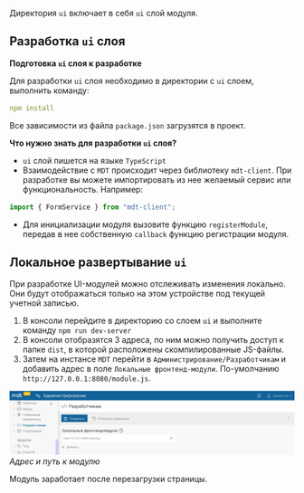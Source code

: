 Директория `ui` включает в себя `ui` слой модуля.

## Разработка `ui` слоя

**Подготовка `ui` слоя к разработке**

Для разработки `ui` слоя необходимо в директории с `ui` слоем, выполнить команду:

```yaml
npm install
```

Все зависимости из файла `package.json` загрузятся в проект.

**Что нужно знать для разработки `ui` слоя?**

-   `ui` слой пишется на языке `TypeScript`
-   Взаимодействие с `MDT` происходит через библиотеку `mdt-client`. При разработке вы можете импортировать из нее желаемый сервис или функциональность. Например:

```ts
import { FormService } from "mdt-client";
```

-   Для инициализации модуля вызовите функцию `registerModule`, передав в нее собственную `callback` функцию регистрации модуля.

## Локальное развертывание `ui`

При разработке UI-модулей можно отслеживать изменения локально. Они будут отображаться только на этом устройстве под текущей учетной записью.

1. В консоли перейдите в директорию со слоем `ui` и выполните команду `npm run dev-server`
2. В консоли отобразятся 3 адреса, по ним можно получить доступ к папке `dist`, в которой расположены скомпилированные JS-файлы.
3. Затем на инстансе `MDT` перейти в `Администрирование/Разработчикам` и добавить адрес в поле `Локальные фронтенд-модули`. По-умолчанию `http://127.0.0.1:8080/module.js`.

![](ReadMeSrc/dev1.png)
_Адрес и путь к модулю_

Модуль заработает после перезагрузки страницы.
